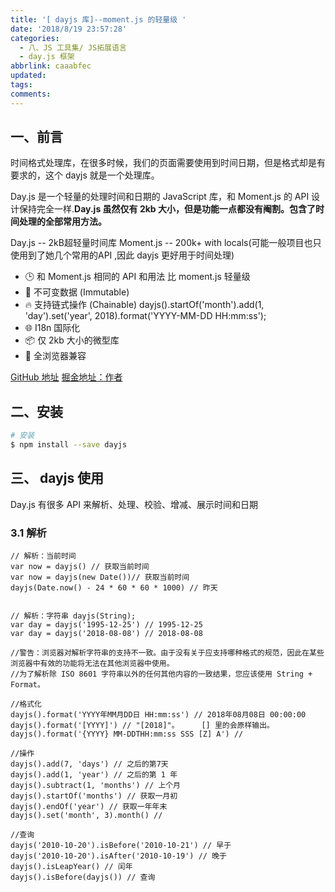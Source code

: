 ```yaml
---
title: '[ dayjs 库]--moment.js 的轻量级 '
date: '2018/8/19 23:57:28'
categories:
  - 八、JS 工具集/ JS拓展语言
  - day.js 框架
abbrlink: caaabfec
updated:
tags:
comments:
---
```


## 一、前言

时间格式处理库，在很多时候，我们的页面需要使用到时间日期，但是格式却是有要求的，这个 dayjs 就是一个处理库。

Day.js 是一个轻量的处理时间和日期的 JavaScript 库，和 Moment.js 的 API 设计保持完全一样.**Day.js 虽然仅有 2kb 大小，但是功能一点都没有阉割。包含了时间处理的全部常用方法。**

Day.js -- 2kB超轻量时间库
Moment.js -- 200k+ with locals(可能一般项目也只使用到了她几个常用的API ,因此 dayjs 更好用于时间处理)

- 🕒 和 Moment.js 相同的 API 和用法
    比 moment.js 轻量级
- 💪 不可变数据 (Immutable)
- 🔥 支持链式操作 (Chainable)
    dayjs().startOf('month').add(1, 'day').set('year', 2018).format('YYYY-MM-DD HH:mm:ss');
- 🌐 I18n 国际化
- 📦 仅 2kb 大小的微型库
- 👫 全浏览器兼容

[GitHub 地址](https://github.com/iamkun/dayjs)
[掘金地址：作者](https://juejin.im/post/5ade86ce518825673277da67)

## 二、安装

```bash
# 安装
$ npm install --save dayjs
```

## 三、 dayjs 使用

Day.js 有很多 API 来解析、处理、校验、增减、展示时间和日期

### 3.1 解析

```JS
// 解析：当前时间
var now = dayjs() // 获取当前时间
var now = dayjs(new Date())// 获取当前时间
dayjs(Date.now() - 24 * 60 * 60 * 1000) // 昨天


// 解析：字符串 dayjs(String);
var day = dayjs('1995-12-25') // 1995-12-25
var day = dayjs('2018-08-08') // 2018-08-08

//警告：浏览器对解析字符串的支持不一致。由于没有关于应支持哪种格式的规范，因此在某些浏览器中有效的功能将无法在其他浏览器中使用。
//为了解析除 ISO 8601 字符串以外的任何其他内容的一致结果，您应该使用 String + Format。

//格式化
dayjs().format('YYYY年MM月DD日 HH:mm:ss') // 2018年08月08日 00:00:00
dayjs().format('[YYYY]') // "[2018]"。     [] 里的会原样输出。
dayjs().format('{YYYY} MM-DDTHH:mm:ss SSS [Z] A') //

//操作
dayjs().add(7, 'days') // 之后的第7天
dayjs().add(1, 'year') // 之后的第 1 年
dayjs().subtract(1, 'months') // 上个月
dayjs().startOf('months') // 获取一月初
dayjs().endOf('year') // 获取一年年末
dayjs().set('month', 3).month() //

//查询
dayjs('2010-10-20').isBefore('2010-10-21') // 早于
dayjs('2010-10-20').isAfter('2010-10-19') // 晚于
dayjs().isLeapYear() // 闰年
dayjs().isBefore(dayjs()) // 查询



```
